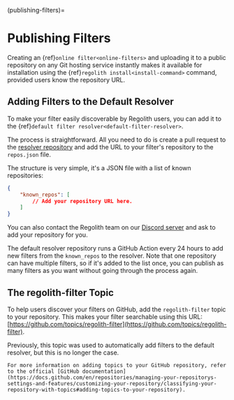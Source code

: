 (publishing-filters)=
# Publishing Filters
Creating an {ref}`online filter<online-filters>` and uploading it to a public repository on any Git hosting service instantly makes it available for installation using the {ref}`regolith install<install-command>` command, provided users know the repository URL.

## Adding Filters to the Default Resolver
To make your filter easily discoverable by Regolith users, you can add it to the {ref}`default filter resolver<default-filter-resolver>`.

The process is straightforward. All you need to do is create a pull request to the [resolver repository](https://github.com/Bedrock-OSS/regolith-filter-resolver) and add the URL to your filter's repository to the `repos.json` file.

The structure is very simple, it's a JSON file with a list of known repositories:
```json
{
    "known_repos": [
        // Add your repository URL here.
    ]
}
```
You can also contact the Regolith team on our [Discord server](https://discord.gg/UQ82Qrean7) and ask to add your repository for you.

The default resolver repository runs a GitHub Action every 24 hours to add new filters from the `known_repos` to the resolver. Note that one repository can have multiple filters, so if it's added to the list once, you can publish as many filters as you want without going through the process again.

## The regolith-filter Topic
To help users discover your filters on GitHub, add the `regolith-filter` topic to your repository. This makes your filter searchable using this URL: [https://github.com/topics/regolith-filter](https://github.com/topics/regolith-filter).

Previously, this topic was used to automatically add filters to the default resolver, but this is no longer the case.

```{note}
For more information on adding topics to your GitHub repository, refer to the official [GitHub documentation](https://docs.github.com/en/repositories/managing-your-repositorys-settings-and-features/customizing-your-repository/classifying-your-repository-with-topics#adding-topics-to-your-repository).
```

